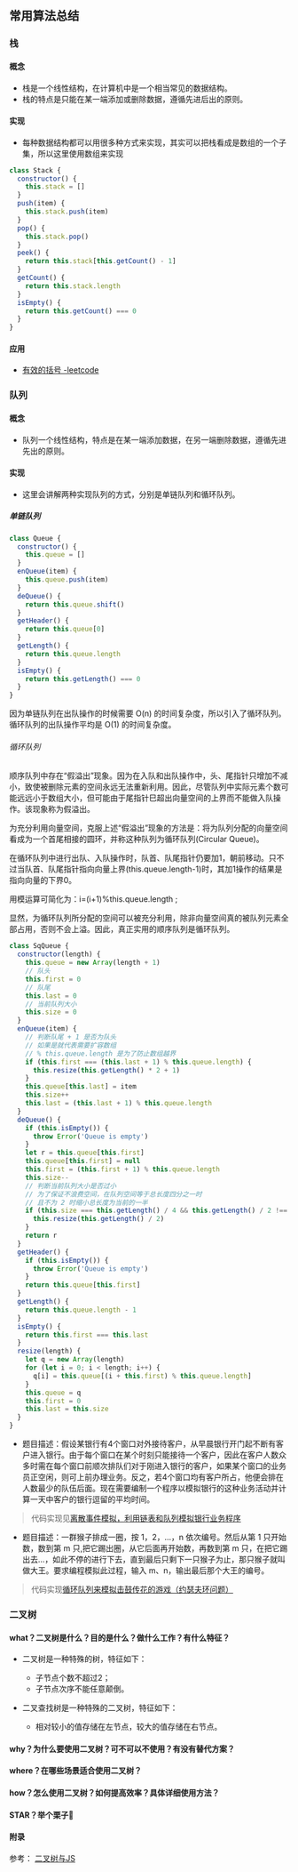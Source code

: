 ## 常用算法总结

### 栈

#### 概念

- 栈是一个线性结构，在计算机中是一个相当常见的数据结构。
- 栈的特点是只能在某一端添加或删除数据，遵循先进后出的原则。

#### 实现

- 每种数据结构都可以用很多种方式来实现，其实可以把栈看成是数组的一个子集，所以这里使用数组来实现

```js
class Stack {
  constructor() {
    this.stack = []
  }
  push(item) {
    this.stack.push(item)
  }
  pop() {
    this.stack.pop()
  }
  peek() {
    return this.stack[this.getCount() - 1]
  }
  getCount() {
    return this.stack.length
  }
  isEmpty() {
    return this.getCount() === 0
  }
}
```

#### 应用

- [有效的括号 -leetcode](https://leetcode-cn.com/problems/valid-parentheses/description/)

### 队列

#### 概念

- 队列一个线性结构，特点是在某一端添加数据，在另一端删除数据，遵循先进先出的原则。

#### 实现

- 这里会讲解两种实现队列的方式，分别是单链队列和循环队列。

##### 单链队列
```js
class Queue {
  constructor() {
    this.queue = []
  }
  enQueue(item) {
    this.queue.push(item)
  }
  deQueue() {
    return this.queue.shift()
  }
  getHeader() {
    return this.queue[0]
  }
  getLength() {
    return this.queue.length
  }
  isEmpty() {
    return this.getLength() === 0
  }
}
```
因为单链队列在出队操作的时候需要 O(n) 的时间复杂度，所以引入了循环队列。循环队列的出队操作平均是 O(1) 的时间复杂度。

###### 循环队列

顺序队列中存在“假溢出”现象。因为在入队和出队操作中，头、尾指针只增加不减小，致使被删除元素的空间永远无法重新利用。因此，尽管队列中实际元素个数可能远远小于数组大小，但可能由于尾指针巳超出向量空间的上界而不能做入队操作。该现象称为假溢出。

为充分利用向量空间，克服上述“假溢出”现象的方法是：将为队列分配的向量空间看成为一个首尾相接的圆环，并称这种队列为循环队列(Circular Queue)。

在循环队列中进行出队、入队操作时，队首、队尾指针仍要加1，朝前移动。只不过当队首、队尾指针指向向量上界(this.queue.length-1)时，其加1操作的结果是指向向量的下界0。

用模运算可简化为：i=(i+1)%this.queue.length ;

显然，为循环队列所分配的空间可以被充分利用，除非向量空间真的被队列元素全部占用，否则不会上溢。因此，真正实用的顺序队列是循环队列。

```js
class SqQueue {
  constructor(length) {
    this.queue = new Array(length + 1)
    // 队头
    this.first = 0
    // 队尾
    this.last = 0
    // 当前队列大小
    this.size = 0
  }
  enQueue(item) {
    // 判断队尾 + 1 是否为队头
    // 如果是就代表需要扩容数组
    // % this.queue.length 是为了防止数组越界
    if (this.first === (this.last + 1) % this.queue.length) {
      this.resize(this.getLength() * 2 + 1)
    }
    this.queue[this.last] = item
    this.size++
    this.last = (this.last + 1) % this.queue.length
  }
  deQueue() {
    if (this.isEmpty()) {
      throw Error('Queue is empty')
    }
    let r = this.queue[this.first]
    this.queue[this.first] = null
    this.first = (this.first + 1) % this.queue.length
    this.size--
    // 判断当前队列大小是否过小
    // 为了保证不浪费空间，在队列空间等于总长度四分之一时
    // 且不为 2 时缩小总长度为当前的一半
    if (this.size === this.getLength() / 4 && this.getLength() / 2 !== 0) {
      this.resize(this.getLength() / 2)
    }
    return r
  }
  getHeader() {
    if (this.isEmpty()) {
      throw Error('Queue is empty')
    }
    return this.queue[this.first]
  }
  getLength() {
    return this.queue.length - 1
  }
  isEmpty() {
    return this.first === this.last
  }
  resize(length) {
    let q = new Array(length)
    for (let i = 0; i < length; i++) {
      q[i] = this.queue[(i + this.first) % this.queue.length]
    }
    this.queue = q
    this.first = 0
    this.last = this.size
  }
}
```
- 题目描述：假设某银行有4个窗口对外接待客户，从早晨银行开门起不断有客户进入银行。由于每个窗口在某个时刻只能接待一个客户，因此在客户人数众多时需在每个窗口前顺次排队们对于刚进入银行的客户，如果某个窗口的业务员正空闲，则可上前办理业务。反之，若4个窗口均有客户所占，他便会排在人数最少的队伍后面。现在需要编制一个程序以模拟银行的这种业务活动并计算一天中客户的银行逗留的平均时间。
> 代码实现见[离散事件模拟，利用链表和队列模拟银行业务程序](https://www.cnblogs.com/webFrontDev/p/3683420.html)

- 题目描述：一群猴子排成一圈，按 1，2，...，n 依次编号。然后从第 1 只开始数，数到第 m 只,把它踢出圈，从它后面再开始数，再数到第 m 只，在把它踢出去...，如此不停的进行下去，直到最后只剩下一只猴子为止，那只猴子就叫做大王。要求编程模拟此过程，输入 m、n，输出最后那个大王的编号。
> 代码实现[循环队列来模拟击鼓传花的游戏（约瑟夫环问题）](https://www.cnblogs.com/dee0912/p/4960025.html)












### 二叉树

#### what？二叉树是什么？目的是什么？做什么工作？有什么特征？

- 二叉树是一种特殊的树，特征如下：
    - 子节点个数不超过2；
    - 子节点次序不能任意颠倒。

- 二叉查找树是一种特殊的二叉树，特征如下：
    - 相对较小的值存储在左节点，较大的值存储在右节点。


#### why？为什么要使用二叉树？可不可以不使用？有没有替代方案？


#### where？在哪些场景适合使用二叉树？


#### how？怎么使用二叉树？如何提高效率？具体详细使用方法？



#### STAR？举个栗子🌰



####  附录

参考： [二叉树与JS](http://foreverz.cn/2016/10/19/%E4%BA%8C%E5%8F%89%E6%A0%91%E4%B8%8EJavaScript/)
